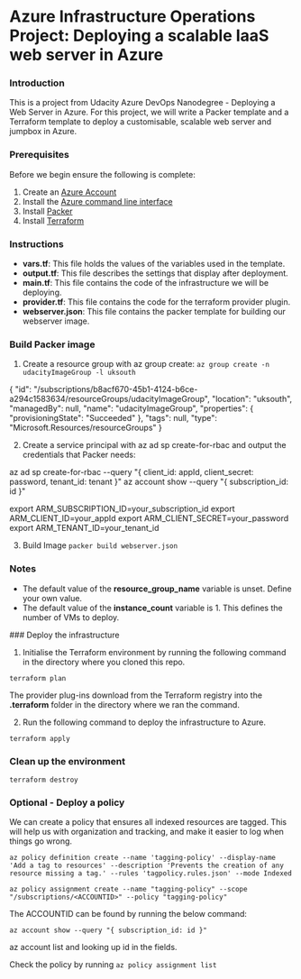 # Azure Infrastructure Operations Project: Deploying a scalable IaaS web server in Azure

### Introduction

This is a project from Udacity Azure DevOps Nanodegree - Deploying a Web Server in Azure. For this project, we will write a Packer template and a Terraform template to deploy a customisable, scalable web server and jumpbox in Azure.

### Prerequisites

Before we begin ensure the following is complete:

1. Create an [Azure Account](https://portal.azure.com) 
2. Install the [Azure command line interface](https://docs.microsoft.com/en-us/cli/azure/install-azure-cli?view=azure-cli-latest)
3. Install [Packer](https://www.packer.io/downloads)
4. Install [Terraform](https://www.terraform.io/downloads.html)

### Instructions

* **vars.tf**: This file holds the values of the variables used in the template.
* **output.tf**: This file describes the settings that display after deployment.
* **main.tf**: This file contains the code of the infrastructure we will be deploying.
* **provider.tf**: This file contains the code for the terraform provider plugin.
* **webserver.json**: This file contains the packer template for building our webserver image.


### Build Packer image

1. Create a resource group with az group create: `az group create -n udacityImageGroup -l uksouth`

{
  "id": "/subscriptions/b8acf670-45b1-4124-b6ce-a294c1583634/resourceGroups/udacityImageGroup",
  "location": "uksouth",
  "managedBy": null,
  "name": "udacityImageGroup",
  "properties": {
    "provisioningState": "Succeeded"
  },
  "tags": null,
  "type": "Microsoft.Resources/resourceGroups"
}


2. Create a service principal with az ad sp create-for-rbac and output the credentials that Packer needs:

az ad sp create-for-rbac --query "{ client_id: appId, client_secret: password, tenant_id: tenant }"
az account show --query "{ subscription_id: id }"

export ARM_SUBSCRIPTION_ID=your_subscription_id
export ARM_CLIENT_ID=your_appId
export ARM_CLIENT_SECRET=your_password
export ARM_TENANT_ID=your_tenant_id

3. Build Image
`packer build webserver.json`

### Notes

* The default value of the **resource_group_name** variable is unset. Define your own value.
* The default value of the **instance_count** variable is 1. This defines the number of VMs to deploy.


### Deploy the infrastructure

1. Initialise the Terraform environment by running the following command in the directory where you cloned this repo.

`terraform plan`

The provider plug-ins download from the Terraform registry into the **.terraform** folder in the directory where we ran the command.

2. Run the following command to deploy the infrastructure to Azure.

`terraform apply`

### Clean up the environment

`terraform destroy`


### Optional - Deploy a policy

We can create a policy that ensures all indexed resources are tagged. This will help us with organization and tracking, and make it easier to log when things go wrong.

`az policy definition create --name 'tagging-policy' --display-name 'Add a tag to resources' --description 'Prevents the creation of any resource missing a tag.' --rules 'tagpolicy.rules.json' --mode Indexed`

`az policy assignment create --name "tagging-policy" --scope "/subscriptions/<ACCOUNTID>" --policy "tagging-policy"`

The ACCOUNTID can be found by running the below command: 

`az account show --query "{ subscription_id: id }"`

az account list and looking up id in the fields.

Check the policy by running `az policy assignment list`
